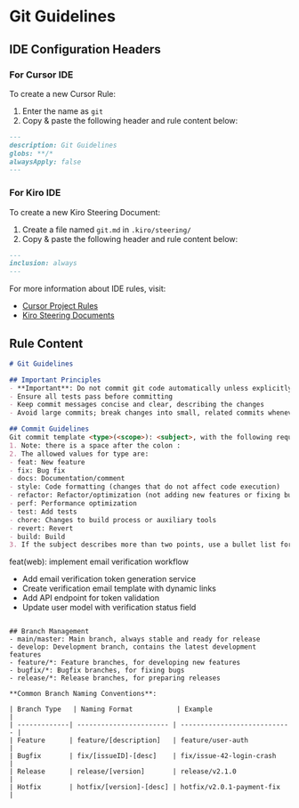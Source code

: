 # Git Guidelines

## IDE Configuration Headers

### For Cursor IDE

To create a new Cursor Rule:

1. Enter the name as `git`
2. Copy & paste the following header and rule content below:

```markdown
---
description: Git Guidelines
globs: **/*
alwaysApply: false
---
```

### For Kiro IDE

To create a new Kiro Steering Document:

1. Create a file named `git.md` in `.kiro/steering/`
2. Copy & paste the following header and rule content below:

```markdown
---
inclusion: always
---
```

For more information about IDE rules, visit:
- [Cursor Project Rules](https://docs.cursor.com/context/rules#project-rules)
- [Kiro Steering Documents](https://github.com/kirolabs/kiro)

## Rule Content

```markdown
# Git Guidelines

## Important Principles
- **Important**: Do not commit git code automatically unless explicitly instructed
- Ensure all tests pass before committing
- Keep commit messages concise and clear, describing the changes
- Avoid large commits; break changes into small, related commits whenever possible

## Commit Guidelines
Git commit template <type>(<scope>): <subject>, with the following requirements:
1. Note: there is a space after the colon :
2. The allowed values for type are:
- feat: New feature
- fix: Bug fix
- docs: Documentation/comment
- style: Code formatting (changes that do not affect code execution)
- refactor: Refactor/optimization (not adding new features or fixing bugs)
- perf: Performance optimization
- test: Add tests
- chore: Changes to build process or auxiliary tools
- revert: Revert
- build: Build
3. If the subject describes more than two points, use a bullet list for details, each point starting with a dash, with multiple lines. Example:
```
feat(web): implement email verification workflow

- Add email verification token generation service
- Create verification email template with dynamic links
- Add API endpoint for token validation
- Update user model with verification status field
```

## Branch Management
- main/master: Main branch, always stable and ready for release
- develop: Development branch, contains the latest development features
- feature/*: Feature branches, for developing new features
- bugfix/*: Bugfix branches, for fixing bugs
- release/*: Release branches, for preparing releases

**Common Branch Naming Conventions**:

| Branch Type   | Naming Format           | Example                      |
| -------------| ----------------------- | ---------------------------- |
| Feature      | feature/[description]   | feature/user-auth            |
| Bugfix       | fix/[issueID]-[desc]    | fix/issue-42-login-crash     |
| Release      | release/[version]       | release/v2.1.0               |
| Hotfix       | hotfix/[version]-[desc] | hotfix/v2.0.1-payment-fix    |
```